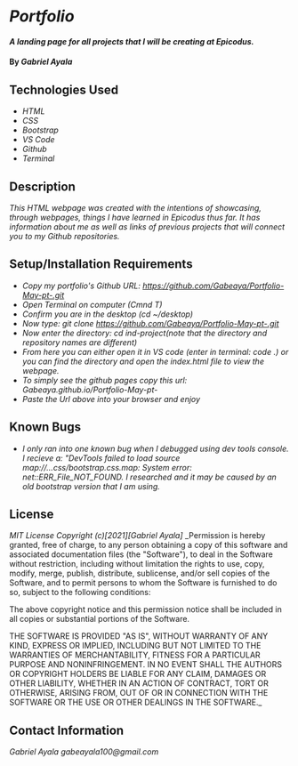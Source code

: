 # _Portfolio_
#### _A landing page for all projects that I will be creating at Epicodus._
#### By _**Gabriel Ayala**_
## Technologies Used
* _HTML_
* _CSS_
* _Bootstrap_
* _VS Code_
* _Github_
* _Terminal_
## Description
_This HTML webpage was created with the intentions of showcasing, through webpages, things I have learned in Epicodus thus far. It has information about me as well as links of previous projects that will connect you to my Github repositories._
## Setup/Installation Requirements
* _Copy my portfolio's Github URL: https://github.com/Gabeaya/Portfolio-May-pt-.git_
* _Open Terminal on computer (Cmnd T)_
* _Confirm you are in the desktop (cd ~/desktop)_
* _Now type: git clone https://github.com/Gabeaya/Portfolio-May-pt-.git_
* _Now enter the directory: cd ind-project(note that the directory and repository names are different)_
* _From here you can either open it in VS code (enter in terminal: code .) or you can find the directory and open the index.html file to view the webpage._
* _To simply see the github pages copy this url: Gabeaya.github.io/Portfolio-May-pt-_
* _Paste the Url above into your browser and enjoy_
## Known Bugs
* _I only ran into one known bug when I debugged using dev tools console. I recieve a: "DevTools failed to load source map://...css/bootstrap.css.map: System error: net::ERR_File_NOT_FOUND. I researched and it may be caused by an old bootstrap version that I am using._
## License
_MIT License_
_Copyright (c)[2021][Gabriel Ayala]_
_Permission is hereby granted, free of charge, to any person obtaining a copy of this software and associated documentation files (the "Software"), to deal in the Software without restriction, including without limitation the rights to use, copy, modify, merge, publish, distribute, sublicense, and/or sell copies of the Software, and to permit persons to whom the Software is furnished to do so, subject to the following conditions:

The above copyright notice and this permission notice shall be included in all copies or substantial portions of the Software.

THE SOFTWARE IS PROVIDED "AS IS", WITHOUT WARRANTY OF ANY KIND, EXPRESS OR IMPLIED, INCLUDING BUT NOT LIMITED TO THE WARRANTIES OF MERCHANTABILITY, FITNESS FOR A PARTICULAR PURPOSE AND NONINFRINGEMENT. IN NO EVENT SHALL THE AUTHORS OR COPYRIGHT HOLDERS BE LIABLE FOR ANY CLAIM, DAMAGES OR OTHER LIABILITY, WHETHER IN AN ACTION OF CONTRACT, TORT OR OTHERWISE, ARISING FROM, OUT OF OR IN CONNECTION WITH THE SOFTWARE OR THE USE OR OTHER DEALINGS IN THE SOFTWARE._
## Contact Information
_Gabriel Ayala gabeayala100@gmail.com_




